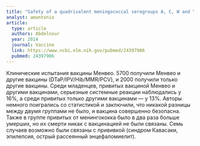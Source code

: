 ```yaml
---
title: "Safety of a quadrivalent meningococcal serogroups A, C, W and Y conjugate vaccine (MenACWY-CRM) administered with routine infant vaccinations: results of an open-label, randomized, phase 3b controlled study in healthy infants"
analyst: amantonio
article:
  type: article
  authors: Abdelnour
  year: 2014
  journal: Vaccine
  link: https://www.ncbi.nlm.nih.gov/pubmed/24397906
  pubmed: 24397906
---
```


Клинические испытания вакцины Менвео. 5700 получили Менвео и другие вакцины (DTaP/IPV/Hib/MMR/PCV), и 2000 получили только другие вакцины.
Среди младенцев, привитых вакциной Менвео и другими вакцинами, серьезные системные реакции наблюдались у 16%, а среди привитых только другими вакцинами — у 13%. Авторы немного поигрались со статистикой и заключили, что никакой разницы между двумя группами не было, и вакцина совершенно безопасна.
Также в группе привитых от менингококка было в два раза больше умерших, но их смерти никак с вакцинацией не были связаны.
Семь случаев возможно были связаны с прививкой (синдром Кавасаки, эпилепсия, острый рассеянный энцефаломиелит).
